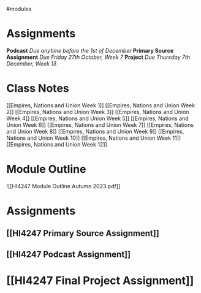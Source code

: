 #modules
# Assignments

**Podcast** *Due anytime before the 1st of December*
**Primary Source Assignment** *Due Friday 27th October, Week 7*
**Project** *Due Thursday 7th December, Week 13*
# Class Notes

[[Empires, Nations and Union Week 1]]
[[Empires, Nations and Union Week 2]]
[[Empires, Nations and Union Week 3]] 
[[Empires, Nations and Union Week 4]] 
[[Empires, Nations and Union Week 5]] 
[[Empires, Nations and Union Week 6]] 
[[Empires, Nations and Union Week 7]] 
[[Empires, Nations and Union Week 8]] 
[[Empires, Nations and Union Week 9]] 
[[Empires, Nations and Union Week 10]]
[[Empires, Nations and Union Week 11]]
[[Empires, Nations and Union Week 12]]
# Module Outline
![[HI4247 Module Outline Autumn 2023.pdf]]
# Assignments

## [[HI4247 Primary Source Assignment]] 

## [[HI4247 Podcast Assignment]] 

# [[HI4247 Final Project Assignment]] 